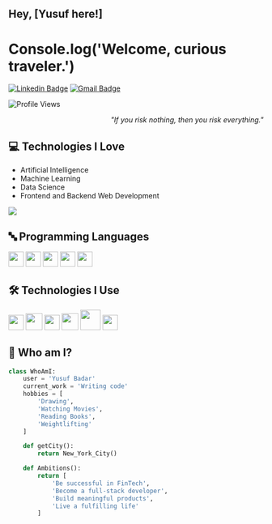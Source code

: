 ## Hey, [Yusuf here!]

<h1>Console.log('Welcome, curious traveler.')</h1>

[![Linkedin Badge](https://img.shields.io/badge/-Yusuf%20Badar-blue?style=flat-square&logo=Linkedin&logoColor=white&link=https://www.linkedin.com/in/yusuf-badar/)](https://www.linkedin.com/in/yusuf-badar/) 
[![Gmail Badge](https://img.shields.io/badge/-ybadar13@gmail.com-c14438?style=flat-square&logo=Gmail&logoColor=white&link=mailto:asterp04@gmail.com)](mailto:ybadar13@gmail.com)

<p align="left"> <img src="https://komarev.com/ghpvc/?username=yusufbadar" alt="Profile Views" /> </p>

<div align="right"><em>"If you risk nothing, then you risk everything."</em></div>

## 💻 Technologies I Love
* Artificial Intelligence
* Machine Learning
* Data Science
* Frontend and Backend Web Development

<img src="https://github-readme-stats.vercel.app/api/top-langs/?username=MarikIshtar007&layout=compact">

## 🔤 Programming Languages
<img src="https://github.com/MarikIshtar007/MarikIshtar007/blob/master/images/python2.png" height="30"/> 
<img src="https://github.com/MarikIshtar007/MarikIshtar007/blob/master/images/c-original.svg" width="30"/> 
<img src="https://github.com/MarikIshtar007/MarikIshtar007/blob/master/images/cpp.svg" width="30"/> 
<img src="https://github.com/MarikIshtar007/MarikIshtar007/blob/master/images/html.svg" width="30"/> 
<img src="https://github.com/MarikIshtar007/MarikIshtar007/blob/master/images/java.svg" width="30"/>

## 🛠️ Technologies I Use
<img src="https://github.com/MarikIshtar007/MarikIshtar007/blob/master/images/git.svg" width="30"/>  
<img src="https://github.com/MarikIshtar007/MarikIshtar007/blob/master/images/react.svg" width="33"/>
<img src="https://github.com/MarikIshtar007/MarikIshtar007/blob/master/images/flutter-logo.svg" width="30"/>
<img src="https://github.com/MarikIshtar007/MarikIshtar007/blob/master/images/nodejs.svg" width="33"/>
<img src="https://github.com/MarikIshtar007/MarikIshtar007/blob/master/images/django.svg" height="40"/>
<img src="https://github.com/MarikIshtar007/MarikIshtar007/blob/master/images/flask.png" width="30"/>

## 👤 Who am I?
```python
class WhoAmI:
    user = 'Yusuf Badar'
    current_work = 'Writing code'
    hobbies = [
        'Drawing',
        'Watching Movies',
        'Reading Books',
        'Weightlifting'
    ]

    def getCity():
        return New_York_City()

    def Ambitions():
        return [
            'Be successful in FinTech',
            'Become a full-stack developer',
            'Build meaningful products',
            'Live a fulfilling life'
        ]
